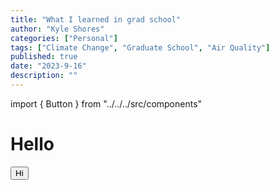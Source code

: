 ```yaml
---
title: "What I learned in grad school"
author: "Kyle Shores"
categories: ["Personal"]
tags: ["Climate Change", "Graduate School", "Air Quality"]
published: true
date: "2023-9-16"
description: ""
---
```


import { Button } from "../../../src/components"

# Hello

<Button>Hi</Button>